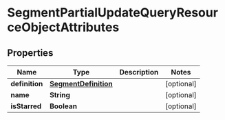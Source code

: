 # SegmentPartialUpdateQueryResourceObjectAttributes

## Properties
Name | Type | Description | Notes
------------ | ------------- | ------------- | -------------
**definition** | [**SegmentDefinition**](SegmentDefinition.md) |  |  [optional]
**name** | **String** |  |  [optional]
**isStarred** | **Boolean** |  |  [optional]
